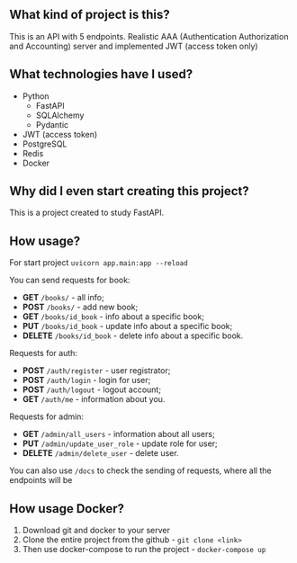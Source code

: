 ## What kind of project is this?
This is an API with 5 endpoints. Realistic AAA (Authentication Authorization and Accounting) server and implemented JWT (access token only)

## What technologies have I used?
- Python
  - FastAPI
  - SQLAlchemy
  - Pydantic
- JWT (access token)
- PostgreSQL
- Redis
- Docker

## Why did I even start creating this project?
This is a project created to study FastAPI.

## How usage?
For start project `uvicorn app.main:app --reload`

You can send requests for book:
- **GET** `/books/` - all info;
- **POST** `/books/` - add new book;
- **GET** `/books/id_book` - info about a specific book;
- **PUT** `/books/id_book` - update info about a specific book;
- **DELETE** `/books/id_book` - delete info about a specific book.

Requests for auth:
- **POST** `/auth/register` - user registrator;
- **POST** `/auth/login` - login for user;
- **POST** `/auth/logout` - logout account;
- **GET** `/auth/me` - information about you.

Requests for admin:
- **GET** `/admin/all_users` - information about all users;
- **PUT** `/admin/update_user_role` - update role for user;
- **DELETE** `/admin/delete_user` - delete user.

You can also use `/docs` to check the sending of requests, where all the endpoints will be

## How usage Docker?
1. Download git and docker to your server
2. Clone the entire project from the github - `git clone <link>`
3. Then use docker-compose to run the project - `docker-compose up`
